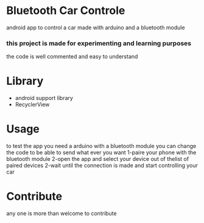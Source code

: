 # Bluetooth Car Controle
 android app to control a car made with arduino and a bluetooth module 
### this project is made for experimenting and learning purposes 
the code is well commented and easy to understand 
# Library
- android support library
- RecyclerView
# Usage 
to test the app you need a arduino with a bluetooth module you can change the code to be able to send what ever you want 
1-paire your phone with the bluetooth module 
2-open the app and select your device out of thelist of paired devices
2-wait until the connection is made and start controlling your car
# Contribute
any one is more than welcome to contribute 

